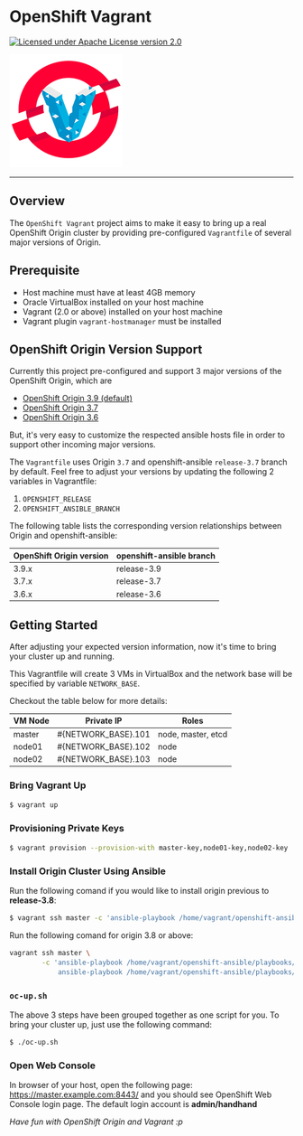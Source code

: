 # OpenShift Vagrant

[![Licensed under Apache License version 2.0](https://img.shields.io/github/license/openshift/origin.svg?maxAge=2592000)](https://www.apache.org/licenses/LICENSE-2.0)

![image](assets/openshift-vagrant-logo.png)

---

## Overview

The `OpenShift Vagrant` project aims to make it easy to bring up a real OpenShift Origin cluster by providing pre-configured `Vagrantfile` of several major versions of Origin.

## Prerequisite

- Host machine must have at least 4GB memory
- Oracle VirtualBox installed on your host machine
- Vagrant (2.0 or above) installed on your host machine
- Vagrant plugin `vagrant-hostmanager` must be installed

## OpenShift Origin Version Support

Currently this project pre-configured and support 3 major versions of the OpenShift Origin, which are

- [OpenShift Origin 3.9 (default)](https://github.com/openshift/origin/releases/tag/v3.9.0)
- [OpenShift Origin 3.7](https://github.com/openshift/origin/releases/tag/v3.7.2)
- [OpenShift Origin 3.6](https://github.com/openshift/origin/releases/tag/v3.6.1)

But, it's very easy to customize the respected ansible hosts file in order to support other incoming major versions.

The `Vagrantfile` uses Origin `3.7` and openshift-ansible `release-3.7` branch by default. Feel free to adjust your versions by updating the following 2 variables in Vagrantfile:

1. `OPENSHIFT_RELEASE`
2. `OPENSHIFT_ANSIBLE_BRANCH`

The following table lists the corresponding version relationships between Origin and openshift-ansible:

| OpenShift Origin version | openshift-ansible branch |
| --- | --- |
| 3.9.x | release-3.9 |
| 3.7.x | release-3.7 |
| 3.6.x | release-3.6 |


## Getting Started

After adjusting your expected version information, now it's time to bring your cluster up and running. 

This Vagrantfile will create 3 VMs in VirtualBox and the network base will be specified by variable `NETWORK_BASE`.

Checkout the table below for more details:

| VM Node | Private IP | Roles |
| --- | --- | --- |
| master | #{NETWORK_BASE}.101 | node, master, etcd |
| node01 | #{NETWORK_BASE}.102 | node |
| node02 | #{NETWORK_BASE}.103 | node |

### Bring Vagrant Up

```bash
$ vagrant up
```

### Provisioning Private Keys

```bash
$ vagrant provision --provision-with master-key,node01-key,node02-key
```

### Install Origin Cluster Using Ansible

Run the following comand if you would like to install origin previous to **release-3.8**:

```bash
$ vagrant ssh master -c 'ansible-playbook /home/vagrant/openshift-ansible/playbooks/byo/config.yml'
```

Run the following comand for origin 3.8 or above:

```bash
vagrant ssh master \
        -c 'ansible-playbook /home/vagrant/openshift-ansible/playbooks/prerequisites.yml &&
            ansible-playbook /home/vagrant/openshift-ansible/playbooks/deploy_cluster.yml'
```

### `oc-up.sh`

The above 3 steps have been grouped together as one script for you. To bring your cluster up, just use the following command:

```bash
$ ./oc-up.sh
```

### Open Web Console

In browser of your host, open the following page: https://master.example.com:8443/ and you should see OpenShift Web Console login page. The default login account is **admin/handhand**

*Have fun with OpenShift Origin and Vagrant :p*